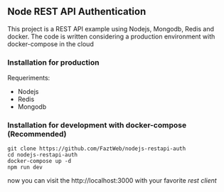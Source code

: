 ## Node REST API Authentication

This project is a REST API example using Nodejs, Mongodb, Redis and docker. The code is written considering a production environment with docker-compose in the cloud

### Installation for production

Requeriments:
* Nodejs
* Redis
* Mongodb

### Installation for development with docker-compose (Recommended)

```
git clone https://github.com/FaztWeb/nodejs-restapi-auth
cd nodejs-restapi-auth
docker-compose up -d
npm run dev
```

now you can visit the http://localhost:3000 with your favorite *rest client*
